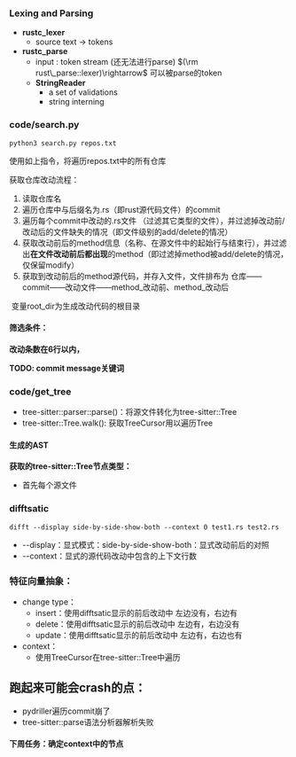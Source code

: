 ### Lexing and Parsing

- **rustc_lexer**
  - source text $\rightarrow$ tokens
- **rustc_parse**
  - input : token stream (还无法进行parse) $(\rm rust\_parse::lexer)\rightarrow$ 可以被parse的token
  - **StringReader**
    - a set of validations
    - string interning



### code/search.py
```shell
python3 search.py repos.txt
```

使用如上指令，将遍历repos.txt中的所有仓库

获取仓库改动流程：

1. 读取仓库名
2. 遍历仓库中与后缀名为.rs（即rust源代码文件）的commit
3. 遍历每个commit中改动的.rs文件 （过滤其它类型的文件），并过滤掉改动前/改动后的文件缺失的情况（即文件级别的add/delete的情况）
4. 获取改动前后的method信息（名称、在源文件中的起始行与结束行），并过滤出**在文件改动前后都出现**的method（即过滤掉method被add/delete的情况，仅保留modify）
5. 获取到改动前后的method源代码，并存入文件，文件排布为 仓库——commit——改动文件——method\_改动前、method\_改动后

​	变量root_dir为生成改动代码的根目录

#### 筛选条件：

**改动条数在6行以内，**

**TODO: commit message关键词**



### code/get_tree

- tree-sitter::parser::parse()：将源文件转化为tree-sitter::Tree
- tree-sitter::Tree.walk(): 获取TreeCursor用以遍历Tree



#### 生成的AST

**获取的tree-sitter::Tree节点类型：**

- 首先每个源文件

### **difftsatic**

```shell
difft --display side-by-side-show-both --context 0 test1.rs test2.rs
```

- --display：显式模式：side-by-side-show-both：显式改动前后的对照
- --context：显式的源代码改动中包含的上下文行数



### 特征向量抽象：

- change type：
  - insert：使用difftsatic显示的前后改动中 左边没有，右边有
  - delete：使用difftsatic显示的前后改动中 左边有，右边没有
  - update：使用difftsatic显示的前后改动中 左边有，右边也有
- context：
  - 使用TreeCursor在tree-sitter::Tree中遍历







## 跑起来可能会crash的点：

- pydriller遍历commit崩了
- tree-sitter::parse语法分析器解析失败

#### 下周任务：确定context中的节点





